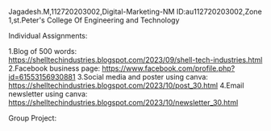 Jagadesh.M,112720203002,Digital-Marketing-NM ID:au112720203002,Zone 1,st.Peter's College Of Engineering and Technology

Individual Assignments:

  1.Blog of 500 words: https://shelltechindustries.blogspot.com/2023/09/shell-tech-industries.html
  2.Facebook business page: https://www.facebook.com/profile.php?id=61553156930881
  3.Social media and poster using canva: https://shelltechindustries.blogspot.com/2023/10/post_30.html
  4.Email newsletter using canva: https://shelltechindustries.blogspot.com/2023/10/newsletter_30.html

Group Project:
